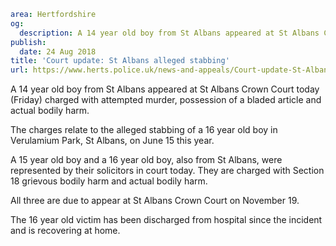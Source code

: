 ```yaml
area: Hertfordshire
og:
  description: A 14 year old boy from St Albans appeared at St Albans Crown Court today (Friday) charged with attempted murder, possession of a bladed article and actual bodily harm.
publish:
  date: 24 Aug 2018
title: 'Court update: St Albans alleged stabbing'
url: https://www.herts.police.uk/news-and-appeals/Court-update-St-Albans-alleged-stabbing-1696
```

A 14 year old boy from St Albans appeared at St Albans Crown Court today (Friday) charged with attempted murder, possession of a bladed article and actual bodily harm.

The charges relate to the alleged stabbing of a 16 year old boy in Verulamium Park, St Albans, on June 15 this year.

A 15 year old boy and a 16 year old boy, also from St Albans, were represented by their solicitors in court today. They are charged with Section 18 grievous bodily harm and actual bodily harm.

All three are due to appear at St Albans Crown Court on November 19.

The 16 year old victim has been discharged from hospital since the incident and is recovering at home.
